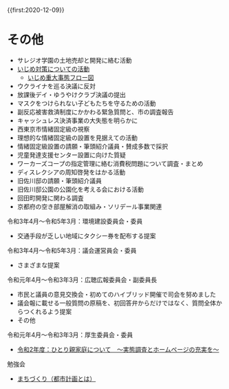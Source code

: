 {{first:2020-12-09}}


# その他

- サレジオ学園の土地売却と開発に絡む活動
- [いじめ対策についての活動](./ijime/index.md)
  - [いじめ重大事態フロー図](./ijime/ijime-judai-jitai-flow.md)
- ウクライナを巡る決議に反対
- 放課後デイ・ゆうやけクラブ決議の提出
- マスクをつけられない子どもたちを守るための活動
- 副反応被害救済制度にかかわる緊急質問と、市の調査報告
- キャッシュレス決済事業の大失態を明らかに
- 西東京市情緒固定級の視察
- 理想的な情緒固定級の設置を見据えての活動
- 情緒固定級設置の請願・筆頭紹介議員・賛成多数で採択
- 児童発達支援センター設置に向けた質疑
- ワーカーズコープの指定管理に絡む消費税問題について調査・まとめ
- ディスレクシアの周知啓発をはかる活動
- 旧佐川邸の請願・筆頭紹介議員
- 旧佐川邸公園の公園化を考える会における活動
- 回田町開発に関わる調査
- 京都府の空き部屋解消の取組み・ソリデール事業関連

令和3年4月～令和5年3月：環境建設委員会・委員
- 交通手段が乏しい地域にタクシー券を配布する提案

令和3年4月～令和5年3月：議会運営員会・委員
- さまざまな提案

令和元年4月～令和3年3月：広聴広報委員会・副委員長
- 市民と議員の意見交換会・初めてのハイブリッド開催で司会を努めました
- 議会報に載せる一般質問の原稿を、初回答弁からだけではなく、質問全体からつくれるよう提案
- その他

令和元年4月～令和3年3月：厚生委員会・委員
- [令和2年度：ひとり親家庭について　～実態調査とホームページの充実を～](./iin/r2-hitorioya.md)
<!-- - [令和2年度：小平市で独自に子ども条例を制定することに反対](./kousei/r2/kodomojorei-hantai.md) -->

勉強会  
- [まちづくり（都市計画とは）](./machizukuri/index.md)
